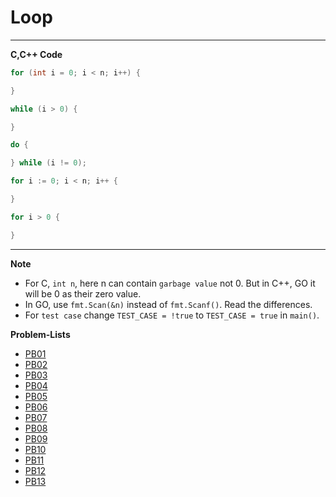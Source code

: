 # Loop

---
**C,C++ Code**
```c++
for (int i = 0; i < n; i++) {

}

while (i > 0) {

}

do {

} while (i != 0);
```

```go
for i := 0; i < n; i++ {

}

for i > 0 {

}
```
---

**Note**
- For C, `int n`, here n can contain `garbage value` not 0. But in C++, GO it will be 0 as their zero value.
- In GO, use `fmt.Scan(&n)` instead of `fmt.Scanf()`. Read the differences.
- For `test case` change `TEST_CASE = !true` to `TEST_CASE = true` in `main()`.

**Problem-Lists**
- [PB01](https://codeforces.com/group/MWSDmqGsZm/contest/219432/problem/A)
- [PB02](https://codeforces.com/group/MWSDmqGsZm/contest/219432/problem/B)
- [PB03](https://codeforces.com/group/MWSDmqGsZm/contest/219432/problem/C)
- [PB04](https://codeforces.com/group/MWSDmqGsZm/contest/219432/problem/F)
- [PB05](https://codeforces.com/group/MWSDmqGsZm/contest/219432/problem/H)
- [PB06](https://codeforces.com/group/MWSDmqGsZm/contest/219432/problem/K)
- [PB07](https://codeforces.com/group/MWSDmqGsZm/contest/219432/problem/G)
- [PB08](https://codeforces.com/group/MWSDmqGsZm/contest/219432/problem/O)
- [PB09](https://codeforces.com/group/MWSDmqGsZm/contest/219432/problem/P)
- [PB10](https://codeforces.com/group/MWSDmqGsZm/contest/219432/problem/Q)
- [PB11](https://codeforces.com/group/MWSDmqGsZm/contest/219432/problem/S)
- [PB12](https://codeforces.com/group/MWSDmqGsZm/contest/219432/problem/T)
- [PB13](https://codeforces.com/group/MWSDmqGsZm/contest/219432/problem/W)